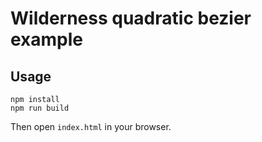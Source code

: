 # Wilderness quadratic bezier example

## Usage

```
npm install
npm run build
```

Then open `index.html` in your browser.
